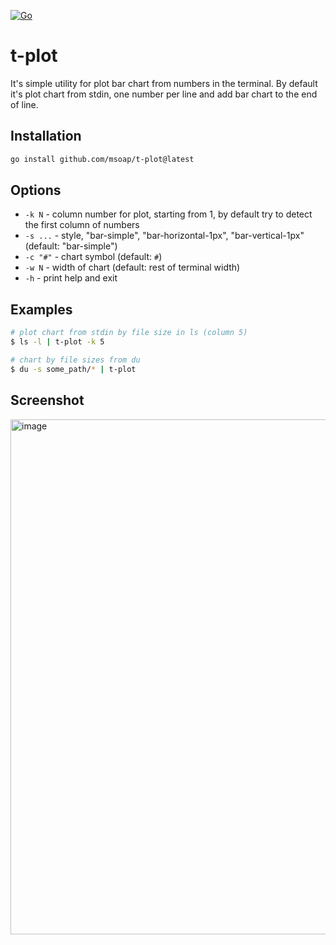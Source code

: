 [![Go](https://github.com/msoap/t-plot/actions/workflows/go.yml/badge.svg)](https://github.com/msoap/t-plot/actions/workflows/go.yml)

# t-plot

It's simple utility for plot bar chart from numbers in the terminal.
By default it's plot chart from stdin, one number per line and add bar chart to the end of line.

## Installation

```bash
go install github.com/msoap/t-plot@latest
```
## Options

 - `-k N` - column number for plot, starting from 1, by default try to detect the first column of numbers
 - `-s ...` - style, "bar-simple", "bar-horizontal-1px", "bar-vertical-1px" (default: "bar-simple")
 - `-c "#"` - chart symbol (default: `#`)
 - `-w N` - width of chart (default: rest of terminal width)
 - `-h` - print help and exit

## Examples

```bash
# plot chart from stdin by file size in ls (column 5)
$ ls -l | t-plot -k 5

# chart by file sizes from du
$ du -s some_path/* | t-plot
```

## Screenshot

<img width="824" alt="image" src="https://github.com/msoap/t-plot/assets/844117/3be0f2db-d272-4cc6-a73e-ab5172ba18f5">
